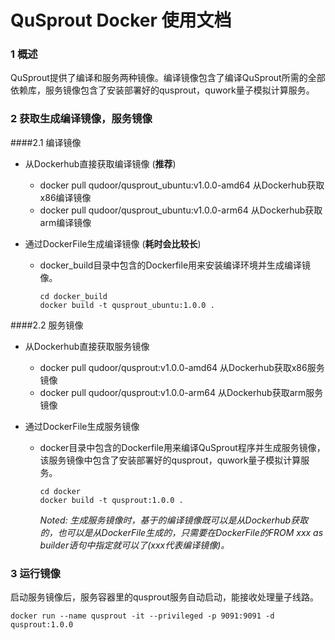 # QuSprout Docker 使用文档
### 1 概述
QuSprout提供了编译和服务两种镜像。编译镜像包含了编译QuSprout所需的全部依赖库，服务镜像包含了安装部署好的qusprout，quwork量子模拟计算服务。

### 2 获取生成编译镜像，服务镜像
####2.1 编译镜像
* 从Dockerhub直接获取编译镜像 (**推荐**)
    * docker pull qudoor/qusprout_ubuntu:v1.0.0-amd64 从Dockerhub获取x86编译镜像
    * docker pull qudoor/qusprout_ubuntu:v1.0.0-arm64 从Dockerhub获取arm编译镜像

* 通过DockerFile生成编译镜像 (**耗时会比较长**)
    * docker_build目录中包含的Dockerfile用来安装编译环境并生成编译镜像。
        ```
        cd docker_build
        docker build -t qusprout_ubuntu:1.0.0 .
        ```
####2.2 服务镜像
* 从Dockerhub直接获取服务镜像
    * docker pull qudoor/qusprout:v1.0.0-amd64 从Dockerhub获取x86服务镜像
    * docker pull qudoor/qusprout:v1.0.0-arm64 从Dockerhub获取arm服务镜像

* 通过DockerFile生成服务镜像
    * docker目录中包含的Dockerfile用来编译QuSprout程序并生成服务镜像，该服务镜像中包含了安装部署好的qusprout，quwork量子模拟计算服务。
        ```
        cd docker
        docker build -t qusprout:1.0.0 .
        ```
        *Noted: 生成服务镜像时，基于的编译镜像既可以是从Dockerhub获取的，也可以是从DockerFile生成的，只需要在DockerFile的FROM xxx as builder语句中指定就可以了(xxx代表编译镜像)。*
    

### 3 运行镜像
启动服务镜像后，服务容器里的qusprout服务自动启动，能接收处理量子线路。

```
docker run --name qusprout -it --privileged -p 9091:9091 -d qusprout:1.0.0
```